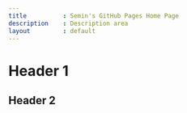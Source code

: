 ```yaml
---
title          : Semin's GitHub Pages Home Page
description    : Description area
layout         : default
---
```


# Header 1

## Header 2
